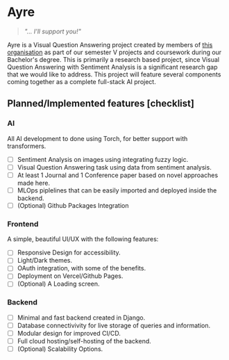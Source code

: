 # Ayre

> *"... I'll support you!"*

Ayre is a Visual Question Answering project created by members of [this organisation](https://github.com/projectayre) as part of our semester V projects and coursework during our Bachelor's degree. This is primarily a research based project, since Visual Question Answering with Sentiment Analysis is a significant research gap that we would like to address. This project will feature several components coming together as a complete full-stack AI project.

## Planned/Implemented features [checklist]

### AI

All AI development to done using Torch, for better support with transformers.

- [ ] Sentiment Analysis on images using integrating fuzzy logic.
- [ ] Visual Question Answering task using data from sentiment analysis.
- [ ] At least 1 Journal and 1 Conference paper based on novel approaches made here.
- [ ] MLOps piplelines that can be easily imported and deployed inside the backend.
- [ ] (Optional) Github Packages Integration

### Frontend

A simple, beautiful UI/UX with the following features:

- [ ] Responsive Design for accessibility.
- [ ] Light/Dark themes.
- [ ] OAuth integration, with some of the benefits.
- [ ] Deployment on Vercel/Github Pages.
- [ ] (Optional) A Loading screen.

### Backend

- [ ] Minimal and fast backend created in Django.
- [ ] Database connectivivity for live storage of queries and information.
- [ ] Modular design for improved CI/CD.
- [ ] Full cloud hosting/self-hosting of the backend.
- [ ] (Optional) Scalability Options.
